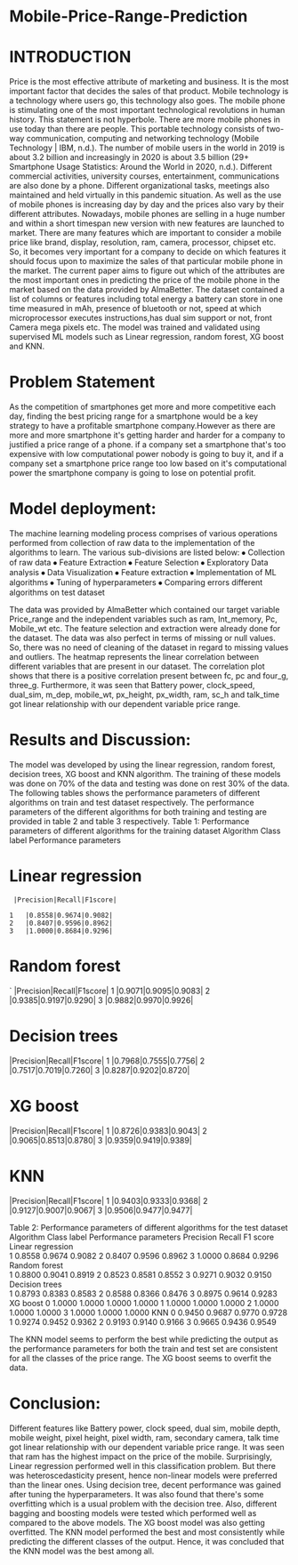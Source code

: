# Mobile-Price-Range-Prediction

# INTRODUCTION

Price is the most effective attribute of marketing and business. It is the most important factor that decides the sales of that product. Mobile technology is a technology where users go, this technology also goes. The mobile phone is stimulating one of the most important technological revolutions in human history. This statement is not hyperbole. There are more mobile phones in use today than there are people. This portable technology consists of two-way communication, computing and networking technology (Mobile Technology | IBM, n.d.). The number of mobile users in the world in 2019 is about 3.2 billion and increasingly in 2020 is about 3.5 billion (29+ Smartphone Usage Statistics: Around the World in 2020, n.d.). Different commercial activities, university courses, entertainment, communications are also done by a phone. Different organizational tasks, meetings also maintained and held virtually in this pandemic situation. As well as the use of mobile phones is increasing day by day and the prices also vary by their different attributes. Nowadays, mobile phones are selling in a huge number and within a short timespan new version with new features are launched to market. There are many features which are important to consider a mobile price like brand, display, resolution, ram, camera, processor, chipset etc. So, it becomes very important for a company to decide on which features it should focus upon to maximize the sales of that particular mobile phone in the market. The current paper aims to figure out which of the attributes are the most important ones in predicting the price of the mobile phone in the market based on the data provided by AlmaBetter. The dataset contained a list of columns or features including total energy a battery can store in one time measured in mAh, presence of bluetooth or not, speed at which microprocessor executes instructions,has dual sim support or not, front Camera mega pixels etc. The model was trained and validated using supervised ML models such as Linear regression, random forest, XG boost and KNN.


# Problem Statement

As the competition of smartphones get more and more competitive each day, finding the best pricing range for a smartphone would be a key strategy to have a profitable smartphone company.However as there are more and more smartphone it's getting harder and harder for a company to justified a price range of a phone.
if a company set a smartphone that's too expensive with low computational power nobody is going to buy it, and if a company set a smartphone price range too low based on it's computational power the smartphone company is going to lose on potential profit.

# Model deployment:
The machine learning modeling process comprises of various operations performed from collection of raw data to the implementation of the algorithms to learn. The various sub-divisions are listed below: 
⦁	Collection of raw data
⦁	Feature Extraction 
⦁	Feature Selection 
⦁	Exploratory Data analysis
⦁	Data Visualization
⦁	Feature extraction 
⦁	Implementation of ML algorithms 
⦁	Tuning of hyperparameters 
⦁	Comparing errors different algorithms on test dataset

The data was provided by AlmaBetter which contained our target variable Price_range and the independent variables such as ram, Int_memory, Pc, Mobile_wt etc. The feature selection and extraction were already done for the dataset. The data was also perfect in terms of missing or null values. So, there was no need of cleaning of the dataset in regard to missing values and outliers. 
The heatmap represents the linear correlation between different variables that are present in our dataset. The correlation plot shows that there is a positive correlation present between fc, pc and four_g, three_g. Furthermore, it was seen that Battery power, clock_speed, dual_sim, m_dep, mobile_wt, px_height, px_width, ram, sc_h and talk_time got linear relationship with our dependent variable price range.  

# Results and Discussion:
The model was developed by using the linear regression, random forest, decision trees, XG boost and KNN algorithm. The training of these models was done on 70% of the data and testing was done on rest 30% of the data. The following tables shows the performance parameters of different algorithms on train and test dataset respectively. The performance parameters of the different algorithms for both training and testing are provided in table 2 and table 3 respectively.
Table 1: Performance parameters of different algorithms for the training dataset
Algorithm	Class label	Performance parameters
# Linear regression
 	   
     |Precision|Recall|F1score|
    	
 	1	|0.8558|0.9674|0.9082|
 	2	|0.8407|0.9596|0.8962|
 	3	|1.0000|0.8684|0.9296|
# Random forest	
 ` |Precision|Recall|F1score|
 	1	|0.9071|0.9095|0.9083|
 	2	|0.9385|0.9197|0.9290|
 	3	|0.9882|0.9970|0.9926|
# Decision trees
  |Precision|Recall|F1score|
 	1	|0.7968|0.7555|0.7756|
 	2	|0.7517|0.7019|0.7260|
 	3	|0.8287|0.9202|0.8720|
# XG boost
  |Precision|Recall|F1score|
 	1	|0.8726|0.9383|0.9043|
 	2	|0.9065|0.8513|0.8780|
 	3	|0.9359|0.9419|0.9389|
# KNN	
 |Precision|Recall|F1score|
 	1	|0.9403|0.9333|0.9368|
 	2	|0.9127|0.9007|0.9067|
 	3	|0.9506|0.9477|0.9477|

Table 2: Performance parameters of different algorithms for the test dataset
Algorithm	Class label	Performance parameters
 	 		Precision	Recall	F1 score
Linear regression	
 	1	 	0.8558	0.9674	0.9082
 	2	 	0.8407	0.9596	0.8962
 	3	 	1.0000	0.8684	0.9296
Random forest	
 	1	 	0.8800	0.9041	0.8919
 	2	 	0.8523	0.8581	0.8552
 	3	 	0.9271	0.9032	0.9150
Decision trees	
 	1	 	0.8793	0.8383	0.8583
 	2	 	0.8588	0.8366	0.8476
 	3	 	0.8975	0.9614	0.9283
XG boost	0	1.0000	1.0000	1.0000	1.0000
 	1	 	1.0000	1.0000	1.0000
 	2	 	1.0000	1.0000	1.0000
 	3	 	1.0000	1.0000	1.0000
KNN	0	0.9450	0.9687	0.9770	0.9728
 	1	 	0.9274	0.9452	0.9362
 	2	 	0.9193	0.9140	0.9166
 	3	 	0.9665	0.9436	0.9549

The KNN model seems to perform the best while predicting the output as the performance parameters for both the train and test set are consistent for all the classes of the price range. The XG boost seems to overfit the data.  


# Conclusion:
Different features like Battery power, clock speed, dual sim, mobile depth, mobile weight, pixel height, pixel width, ram, secondary camera, talk time got linear relationship with our dependent variable price range. It was seen that ram has the highest impact on the price of the mobile. Surprisingly, Linear regression performed well in this classification problem. But there was heteroscedasticity present, hence non-linear models were preferred than the linear ones. Using decision tree, decent performance was gained after tuning the hyperparameters. It was also found that there's some overfitting which is a usual problem with the decision tree. Also, different bagging and boosting models were tested which performed well as compared to the above models. The XG boost model was also getting overfitted. The KNN model performed the best and most consistently while predicting the different classes of the output. Hence, it was concluded that the KNN model was the best among all. 

